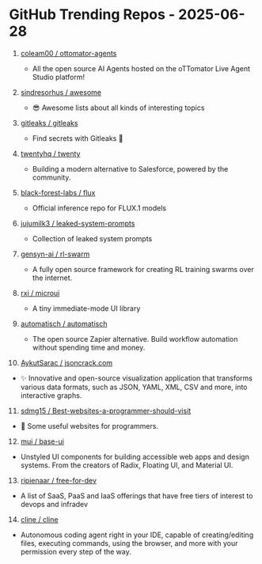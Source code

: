 # GitHub Trending Repos - 2025-06-28

1. [coleam00 /    ottomator-agents](https://github.com/coleam00/ottomator-agents)
   - All the open source AI Agents hosted on the oTTomator Live Agent Studio platform!

2. [sindresorhus /    awesome](https://github.com/sindresorhus/awesome)
   - 😎 Awesome lists about all kinds of interesting topics

3. [gitleaks /    gitleaks](https://github.com/gitleaks/gitleaks)
   - Find secrets with Gitleaks 🔑

4. [twentyhq /    twenty](https://github.com/twentyhq/twenty)
   - Building a modern alternative to Salesforce, powered by the community.

5. [black-forest-labs /    flux](https://github.com/black-forest-labs/flux)
   - Official inference repo for FLUX.1 models

6. [jujumilk3 /    leaked-system-prompts](https://github.com/jujumilk3/leaked-system-prompts)
   - Collection of leaked system prompts

7. [gensyn-ai /    rl-swarm](https://github.com/gensyn-ai/rl-swarm)
   - A fully open source framework for creating RL training swarms over the internet.

8. [rxi /    microui](https://github.com/rxi/microui)
   - A tiny immediate-mode UI library

9. [automatisch /    automatisch](https://github.com/automatisch/automatisch)
   - The open source Zapier alternative. Build workflow automation without spending time and money.

10. [AykutSarac /    jsoncrack.com](https://github.com/AykutSarac/jsoncrack.com)
   - ✨ Innovative and open-source visualization application that transforms various data formats, such as JSON, YAML, XML, CSV and more, into interactive graphs.

11. [sdmg15 /    Best-websites-a-programmer-should-visit](https://github.com/sdmg15/Best-websites-a-programmer-should-visit)
   - 🔗 Some useful websites for programmers.

12. [mui /    base-ui](https://github.com/mui/base-ui)
   - Unstyled UI components for building accessible web apps and design systems. From the creators of Radix, Floating UI, and Material UI.

13. [ripienaar /    free-for-dev](https://github.com/ripienaar/free-for-dev)
   - A list of SaaS, PaaS and IaaS offerings that have free tiers of interest to devops and infradev

14. [cline /    cline](https://github.com/cline/cline)
   - Autonomous coding agent right in your IDE, capable of creating/editing files, executing commands, using the browser, and more with your permission every step of the way.

